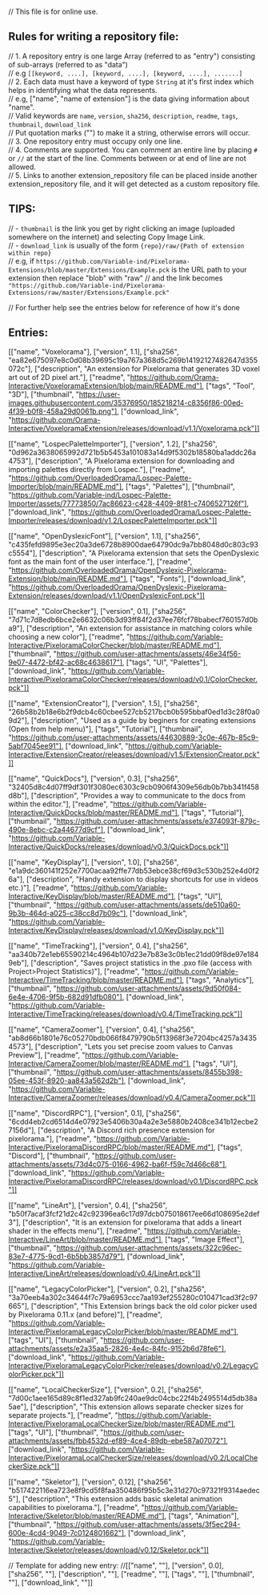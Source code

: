 // This file is for online use.<br>

## Rules for writing a repository file:
// 1. A repository entry is one large Array (referred to as "entry") consisting of sub-arrays (referred to as "data")<br>
// e.g `[[keyword, ....], [keyword, ....], [keyword, ....], .......]`<br>
// 2. Each data must have a keyword of type `String` at it's first index which helps in identifying what the data represents.<br>
// e.g, ["name", "name of extension"] is the data giving information about "name".<br>
// Valid keywords are `name`, `version`, `sha256`, `description`, `readme`, `tags`, `thumbnail`, `download_link`<br>
// Put quotation marks ("") to make it a string, otherwise errors will occur.<br>
// 3. One repository entry must occupy only one line.<br>
// 4. Comments are supported. You can comment an entire line by placing `#` or `//` at the start of the line. Comments between or at end of line are not allowed.<br>
// 5. Links to another extension_repository file can be placed inside another extension_repository file, and it will get detected as a custom repository file.<br>

## TIPS:
// - `thumbnail` is the link you get by right clicking an image (uploaded somewhere on the internet) and selecting Copy Image Link.<br>
// - `download_link` is usually of the form `{repo}/raw/{Path of extension within repo}`<br>
// e.g, if `https://github.com/Variable-ind/Pixelorama-Extensions/blob/master/Extensions/Example.pck` is the URL path to your extension then replace "blob" with "raw"
// and the link becomes `"https://github.com/Variable-ind/Pixelorama-Extensions/raw/master/Extensions/Example.pck"`<br>

// For further help see the entries below for reference of how it's done
## Entries:

[["name", "Voxelorama"], ["version", 1.1], ["sha256", "ea82e675097e8c0d08b39695c19a767a368d5c269b14192127482647d355072c"], ["description", "An extension for Pixelorama that generates 3D voxel art out of 2D pixel art."], ["readme", "https://github.com/Orama-Interactive/VoxeloramaExtension/blob/main/README.md"], ["tags", "Tool", "3D"], ["thumbnail", "https://user-images.githubusercontent.com/35376950/185218214-c8356f86-00ed-4f39-b0f8-458a29d0061b.png"], ["download_link", "https://github.com/Orama-Interactive/VoxeloramaExtension/releases/download/v1.1/Voxelorama.pck"]]

[["name", "LospecPaletteImporter"], ["version", 1.2], ["sha256", "0d962a3638065992d721b5b5453a101083a14d9f5302b18580ba1addc26a4753"], ["description", "A Pixelorama extension for downloading and importing palettes directly from Lospec."], ["readme", "https://github.com/OverloadedOrama/Lospec-Palette-Importer/blob/main/README.md"], ["tags", "Palettes"], ["thumbnail", "https://github.com/Variable-ind/Lospec-Palette-Importer/assets/77773850/7ac86623-c428-4409-8f81-c7406527126f"], ["download_link", "https://github.com/OverloadedOrama/Lospec-Palette-Importer/releases/download/v1.2/LospecPaletteImporter.pck"]]

[["name", "OpenDyslexicFont"], ["version", 1.1], ["sha256", "c435fefd9895e3ec20a3de6728b8900dae64790dc9a7bb8048d0c803c93c5554"], ["description", "A Pixelorama extension that sets the OpenDyslexic font as the main font of the user interface."], ["readme", "https://github.com/OverloadedOrama/OpenDyslexic-Pixelorama-Extension/blob/main/README.md"], ["tags", "Fonts"], ["download_link", "https://github.com/OverloadedOrama/OpenDyslexic-Pixelorama-Extension/releases/download/v1.1/OpenDyslexicFont.pck"]]

[["name", "ColorChecker"], ["version", 0.1], ["sha256", "7d71c7d8edb6bce2e6632c06b3d93ff84f2d37ee76fcf78babecf760157d0ba9"], ["description", "An extension for assistance in matching colors while choosing a new color"], ["readme", "https://github.com/Variable-Interactive/PixeloramaColorChecker/blob/master/README.md"], ["thumbnail", "https://github.com/user-attachments/assets/46e34f56-9e07-4472-bf42-ac68c4638617"], ["tags", "UI", "Palettes"], ["download_link", "https://github.com/Variable-Interactive/PixeloramaColorChecker/releases/download/v0.1/ColorChecker.pck"]]

[["name", "ExtensionCreator"], ["version", 1.5], ["sha256", "26b58b2b18e6b2f9dcb4c60cbee527cb5217bcb0b595bbaf0ed1d3c28f0a09d2"], ["description", "Used as a guide by beginers for creating extensions (Open from help menu)"], ["tags", "Tutorial"], ["thumbnail", "https://github.com/user-attachments/assets/44630889-3c0e-467b-85c9-5abf7045ee91"], ["download_link", "https://github.com/Variable-Interactive/ExtensionCreator/releases/download/v1.5/ExtensionCreator.pck"]]

[["name", "QuickDocs"], ["version", 0.3], ["sha256", "32405d8c4d07ff9df301f3080ec6303c9cb0906f4309e56db0b7bb341f458d8b"], ["description", "Provides a way to communicate to the docs from within the editor."], ["readme", "https://github.com/Variable-Interactive/QuickDocks/blob/master/README.md"], ["tags", "Tutorial"], ["thumbnail", "https://github.com/user-attachments/assets/e374093f-879c-490e-8ebc-c2a44677d9cf"], ["download_link", "https://github.com/Variable-Interactive/QuickDocks/releases/download/v0.3/QuickDocs.pck"]]

[["name", "KeyDisplay"], ["version", 1.0], ["sha256", "e1a9dc360141f252e7700acaa92ffe77db53ebce38cf69d3c530b252e4d0f26a"], ["description", "Handy extension to display shortcuts for use in videos etc.)"], ["readme", "https://github.com/Variable-Interactive/KeyDisplay/blob/master/README.md"], ["tags", "UI"], ["thumbnail", "https://github.com/user-attachments/assets/de510a60-9b3b-464d-a025-c38cc8d7b09c"], ["download_link", "https://github.com/Variable-Interactive/KeyDisplay/releases/download/v1.0/KeyDisplay.pck"]]

[["name", "TimeTracking"], ["version", 0.4], ["sha256", "aa340b72e1eb65590214c4964b107d23e7b83e3c0b1ec21dd09f8de97e1849eb"], ["description", "Saves project statistics in the .pxo file (access with Project>Project Statistics)"], ["readme", "https://github.com/Variable-Interactive/TimeTracking/blob/master/README.md"], ["tags", "Analytics"], ["thumbnail", "https://github.com/user-attachments/assets/9d50f084-6e4e-4706-9f5b-682d91dfb080"], ["download_link", "https://github.com/Variable-Interactive/TimeTracking/releases/download/v0.4/TimeTracking.pck"]]

[["name", "CameraZoomer"], ["version", 0.4], ["sha256", "ab8d66b1801e76c05270bdb066f8479790b5f13968f3e7204bc4257a34354573"], ["description", "Lets you set precise zoom values to Canvas Preview"], ["readme", "https://github.com/Variable-Interactive/CameraZoomer/blob/master/README.md"], ["tags", "UI"], ["thumbnail", "https://github.com/user-attachments/assets/8455b398-05ee-453f-8920-aa843a562d2b"], ["download_link", "https://github.com/Variable-Interactive/CameraZoomer/releases/download/v0.4/CameraZoomer.pck"]]

[["name", "DiscordRPC"], ["version", 0.1], ["sha256", "6cdd4eb2cd6514d4e07923e5406b30a4a2e3e5880b2408ce341b12ecbe27156d"], ["description", "A Discord rich presence extension for pixelorama."], ["readme", "https://github.com/Variable-Interactive/PixeloramaDiscordRPC/blob/master/README.md"], ["tags", "Discord"], ["thumbnail", "https://github.com/user-attachments/assets/73d4c075-0166-4962-ba6f-f59c7d466c68"], ["download_link", "https://github.com/Variable-Interactive/PixeloramaDiscordRPC/releases/download/v0.1/DiscordRPC.pck"]]

[["name", "LineArt"], ["version", 0.4], ["sha256", "b50f7acaf3fcf21d2c42c92396ea6c17d97dcb075018617ee66d108695e2def3"], ["description", "It is an extension for pixelorama that adds a lineart shader in the effects menu"], ["readme", "https://github.com/Variable-Interactive/LineArt/blob/master/README.md"], ["tags", "Image Effect"], ["thumbnail", "https://github.com/user-attachments/assets/322c96ec-83e7-4775-9cd1-6b5bb3857d79"], ["download_link", "https://github.com/Variable-Interactive/LineArt/releases/download/v0.4/LineArt.pck"]]

[["name", "LegacyColorPicker"], ["version", 0.2], ["sha256", "3a70eeb4a302c34644f7c79a6953ccc7aa193ef255280c010471cad3f2c97665"], ["description", "This Extension brings back the old color picker used by Pixelorama 0.11.x (and before)"], ["readme", "https://github.com/Variable-Interactive/PixeloramaLegacyColorPicker/blob/master/README.md"], ["tags", "UI"], ["thumbnail", "https://github.com/user-attachments/assets/e2a35aa5-2826-4e4c-84fc-9152b6d78fe6"], ["download_link", "https://github.com/Variable-Interactive/PixeloramaLegacyColorPicker/releases/download/v0.2/LegacyColorPicker.pck"]]

[["name", "LocalCheckerSize"], ["version", 0.2], ["sha256", "7d00c1aee165d89c8f1ed327ab9fc240ae9dc04cbc22f4b2495514d5db38a5ae"], ["description", "This extension allows separate checker sizes for separate projects."], ["readme", "https://github.com/Variable-Interactive/PixeloramaLocalCheckerSize/blob/master/README.md"], ["tags", "UI"], ["thumbnail", "https://github.com/user-attachments/assets/fbb4532d-ef89-4ce4-89db-ebe587a07072"], ["download_link", "https://github.com/Variable-Interactive/PixeloramaLocalCheckerSize/releases/download/v0.2/LocalCheckerSize.pck"]]

[["name", "Skeletor"], ["version", 0.12], ["sha256", "b517422116ea723e8f9cd5f8faa350486f95b5c3e31d270c97321f9314aedec5"], ["description", "This extension adds basic skeletal animation capabilities to pixelorama."], ["readme", "https://github.com/Variable-Interactive/Skeletor/blob/master/README.md"], ["tags", "Animation"], ["thumbnail", "https://github.com/user-attachments/assets/3f5ec294-600e-4cd4-9049-7c0124801662"], ["download_link", "https://github.com/Variable-Interactive/Skeletor/releases/download/v0.12/Skeletor.pck"]]

// Template for adding new entry:
//[["name", ""], ["version", 0.0], ["sha256", ""], ["description", ""], ["readme", ""], ["tags", ""], ["thumbnail", ""], ["download_link", ""]]
